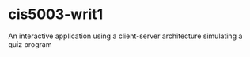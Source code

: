 # cis5003-writ1
An interactive application using a client-server architecture simulating a quiz program
